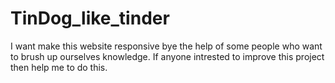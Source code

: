 # TinDog_like_tinder
I want make this website responsive bye the help of some people who want to brush up ourselves knowledge.
If anyone intrested to improve this project then help me to do this.
